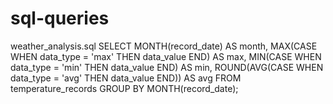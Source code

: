 # sql-queries
weather_analysis.sql
SELECT 
    MONTH(record_date) AS month,
    MAX(CASE WHEN data_type = 'max' THEN data_value END) AS max,
    MIN(CASE WHEN data_type = 'min' THEN data_value END) AS min,
    ROUND(AVG(CASE WHEN data_type = 'avg' THEN data_value END)) AS avg
FROM temperature_records
GROUP BY MONTH(record_date);
